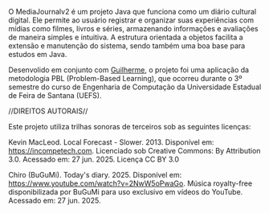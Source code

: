 O MediaJournalv2 é um projeto Java que funciona como um diário cultural digital. 
Ele permite ao usuário registrar e organizar suas experiências com mídias como filmes, livros e séries,
armazenando informações e avaliações de maneira simples e intuitiva. 
A estrutura orientada a objetos facilita a extensão e manutenção do sistema, sendo também uma boa base para estudos em Java.

Desenvolido em conjunto com [Guilherme](https://github.com/GuiLima08), o projeto foi uma aplicação da metodologia PBL (Problem-Based Learning),
que ocorreu durante o 3º semestre do curso de Engenharia de Computação da Universidade Estadual de Feira de Santana (UEFS).

//DIREITOS AUTORAIS//

Este projeto utiliza trilhas sonoras de terceiros sob as seguintes licenças:

Kevin MacLeod. Local Forecast - Slower. 2013. Disponível em: https://incompetech.com.
Licenciado sob Creative Commons: By Attribution 3.0. Acessado em: 27 jun. 2025.
Licença CC BY 3.0

Chiro (BuGuMi). Today's diary. 2025. Disponível em: https://www.youtube.com/watch?v=2NwW5oPwaGo.
Música royalty-free disponibilizada por BuGuMi para uso exclusivo em vídeos do YouTube. Acessado em: 27 jun. 2025.

